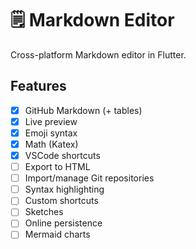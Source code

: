 # 🗒️ Markdown Editor

Cross-platform Markdown editor in Flutter.

## Features
- [x] GitHub Markdown (+ tables)
- [x] Live preview
- [x] Emoji syntax
- [x] Math (Katex)
- [x] VSCode shortcuts
- [ ] Export to HTML
- [ ] Import/manage Git repositories
- [ ] Syntax highlighting
- [ ] Custom shortcuts
- [ ] Sketches
- [ ] Online persistence
- [ ] Mermaid charts
